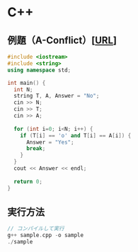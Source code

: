 # C++

## 例題（A-Conflict）[[URL](https://atcoder.jp/contests/abc409/tasks/abc409_a)]

```cpp
#include <iostream>
#include <string>
using namespace std;

int main() {
  int N;
  string T, A, Answer = "No";
  cin >> N;
  cin >> T;
  cin >> A;
  
  for (int i=0; i<N; i++) {
    if (T[i] == 'o' and T[i] == A[i]) {
      Answer = "Yes";
      break;
    }
  }
  cout << Answer << endl;
  
  return 0;
}
```

## 実行方法
```cpp
// コンパイルして実行
g++ sample.cpp -o sample
./sample
```
